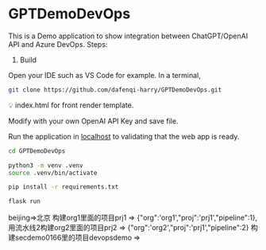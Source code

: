# GPTDemoDevOps
This is a Demo application to show integration between ChatGPT/OpenAI API and Azure DevOps.
Steps:

1. Build

Open your IDE such as VS Code for example. In a terminal,  

```bash
git clone https://github.com/dafenqi-harry/GPTDemoDevOps.git
```

<aside>
💡 index.html for front render template.

Modify with your own OpenAI API Key and save file.
  
</aside>

Run the application in [localhost](http://localhost) to validating that the web app is ready.

```bash
cd GPTDemoDevOps

python3 -m venv .venv
source .venv/bin/activate

pip install -r requirements.txt

flask run
```

beijing=>北京
构建org1里面的项目prj1 => {"org":'org1',"proj":'prj1',"pipeline":1}, 用流水线2构建org2里面的项目prj2 => {"org":'org2',"proj":'prj1',"pipeline":2}
构建secdemo0166里的项目devopsdemo =>